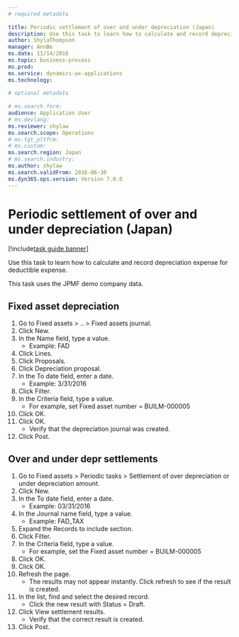 ```yaml
--- 
# required metadata 
 
title: Periodic settlement of over and under depreciation (Japan)
description: Use this task to learn how to calculate and record depreciation expense for deductible expense. 
author: ShylaThompson
manager: AnnBe 
ms.date: 11/14/2016
ms.topic: business-process 
ms.prod:  
ms.service: dynamics-ax-applications 
ms.technology:  
 
# optional metadata 
 
# ms.search.form:   
audience: Application User 
# ms.devlang:  
ms.reviewer: shylaw
ms.search.scope: Operations 
# ms.tgt_pltfrm:  
# ms.custom:  
ms.search.region: Japan
# ms.search.industry: 
ms.author: shylaw
ms.search.validFrom: 2016-06-30 
ms.dyn365.ops.version: Version 7.0.0 
---
```

# Periodic settlement of over and under depreciation (Japan)

[!include[task guide banner](../../includes/task-guide-banner.md)]

Use this task to learn how to calculate and record depreciation expense for deductible expense.

This task uses the JPMF demo company data.



## Fixed asset depreciation
1. Go to Fixed assets > .. > Fixed assets journal.
2. Click New.
3. In the Name field, type a value.
    * Example: FAD  
4. Click Lines.
5. Click Proposals.
6. Click Depreciation proposal.
7. In the To date field, enter a date.
    * Example: 3/31/2016  
8. Click Filter.
9. In the Criteria field, type a value.
    * For example, set Fixed asset number = BUILM-000005  
10. Click OK.
11. Click OK.
    * Verify that the depreciation journal  was created.  
12. Click Post.

## Over and under depr settlements
1. Go to Fixed assets > Periodic tasks > Settlement of over depreciation or under depreciation amount.
2. Click New.
3. In the To date field, enter a date.
    * Example: 03/31/2016  
4. In the Journal name field, type a value.
    * Example: FAD_TAX  
5. Expand the Records to include section.
6. Click Filter.
7. In the Criteria field, type a value.
    * For example, set the Fixed asset number = BUILM-000005  
8. Click OK.
9. Click OK.
10. Refresh the page.
    * The results may not appear instantly. Click refresh to see if the result is created.  
11. In the list, find and select the desired record.
    * Click the new result with Status = Draft.  
12. Click View settlement results.
    * Verify that the correct result is created.  
13. Click Post.

